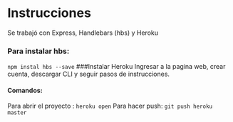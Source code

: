 # Instrucciones
Se trabajó con Express, Handlebars (hbs) y Heroku

### Para instalar hbs:
```npm instal hbs --save```
###Instalar Heroku
Ingresar a la pagina web, crear cuenta, descargar CLI y seguir pasos de instrucciones.
#### Comandos:
Para abrir el proyecto : ``` heroku open ``` 
Para hacer push: ``` git push heroku master ```
